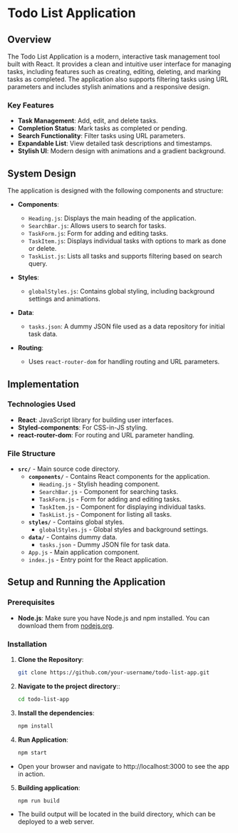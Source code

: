 # Todo List Application

## Overview

The Todo List Application is a modern, interactive task management tool built with React. It provides a clean and intuitive user interface for managing tasks, including features such as creating, editing, deleting, and marking tasks as completed. The application also supports filtering tasks using URL parameters and includes stylish animations and a responsive design.

### Key Features
- **Task Management**: Add, edit, and delete tasks.
- **Completion Status**: Mark tasks as completed or pending.
- **Search Functionality**: Filter tasks using URL parameters.
- **Expandable List**: View detailed task descriptions and timestamps.
- **Stylish UI**: Modern design with animations and a gradient background.

## System Design

The application is designed with the following components and structure:

- **Components**: 
  - `Heading.js`: Displays the main heading of the application.
  - `SearchBar.js`: Allows users to search for tasks.
  - `TaskForm.js`: Form for adding and editing tasks.
  - `TaskItem.js`: Displays individual tasks with options to mark as done or delete.
  - `TaskList.js`: Lists all tasks and supports filtering based on search query.

- **Styles**:
  - `globalStyles.js`: Contains global styling, including background settings and animations.

- **Data**:
  - `tasks.json`: A dummy JSON file used as a data repository for initial task data.

- **Routing**:
  - Uses `react-router-dom` for handling routing and URL parameters.

## Implementation

### Technologies Used
- **React**: JavaScript library for building user interfaces.
- **Styled-components**: For CSS-in-JS styling.
- **react-router-dom**: For routing and URL parameter handling.

### File Structure

- **`src/`** - Main source code directory.
  - **`components/`** - Contains React components for the application.
    - `Heading.js` - Stylish heading component.
    - `SearchBar.js` - Component for searching tasks.
    - `TaskForm.js` - Form for adding and editing tasks.
    - `TaskItem.js` - Component for displaying individual tasks.
    - `TaskList.js` - Component for listing all tasks.
  - **`styles/`** - Contains global styles.
    - `globalStyles.js` - Global styles and background settings.
  - **`data/`** - Contains dummy data.
    - `tasks.json` - Dummy JSON file for task data.
  - `App.js` - Main application component.
  - `index.js` - Entry point for the React application.

## Setup and Running the Application

### Prerequisites
- **Node.js**: Make sure you have Node.js and npm installed. You can download them from [nodejs.org](https://nodejs.org/).

### Installation

1. **Clone the Repository**:
   ```bash
   git clone https://github.com/your-username/todo-list-app.git
   
2. **Navigate to the project directory**::

   ```bash
   cd todo-list-app

3. **Install the dependencies**:

   ```bash
   npm install

4. **Run Application**:

   ```bash
   npm start
- Open your browser and navigate to http://localhost:3000 to see the app in action.

5. **Building application**:

   ```bash
   npm run build
- The build output will be located in the build directory, which can be deployed to a web server.




   

